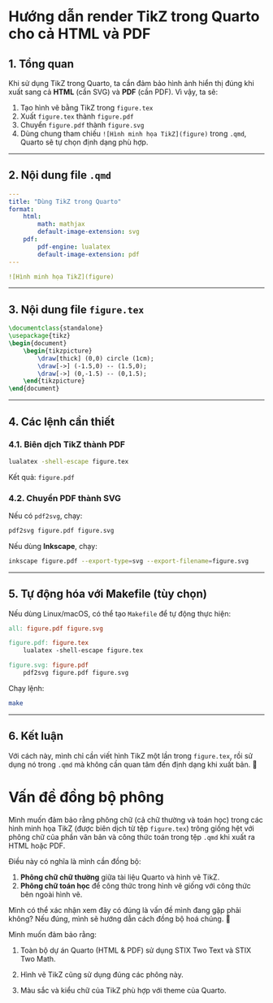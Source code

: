 # Hướng dẫn render TikZ trong Quarto cho cả HTML và PDF

## 1. Tổng quan
Khi sử dụng TikZ trong Quarto, ta cần đảm bảo hình ảnh hiển thị đúng khi xuất sang cả **HTML** (cần SVG) và **PDF** (cần PDF). Vì vậy, ta sẽ:

1. Tạo hình vẽ bằng TikZ trong `figure.tex`
2. Xuất `figure.tex` thành `figure.pdf`
3. Chuyển `figure.pdf` thành `figure.svg`
4. Dùng chung tham chiếu `![Hình minh họa TikZ](figure)` trong `.qmd`, Quarto sẽ tự chọn định dạng phù hợp.

---

## 2. Nội dung file `.qmd`
```yaml
---
title: "Dùng TikZ trong Quarto"
format:
    html:
        math: mathjax
        default-image-extension: svg
    pdf:
        pdf-engine: lualatex
        default-image-extension: pdf
---

![Hình minh họa TikZ](figure)
```

---

## 3. Nội dung file `figure.tex`
```latex
\documentclass{standalone}
\usepackage{tikz}
\begin{document}
    \begin{tikzpicture}
        \draw[thick] (0,0) circle (1cm);
        \draw[->] (-1.5,0) -- (1.5,0);
        \draw[->] (0,-1.5) -- (0,1.5);
    \end{tikzpicture}
\end{document}
```

---

## 4. Các lệnh cần thiết
### 4.1. Biên dịch TikZ thành PDF
```sh
lualatex -shell-escape figure.tex
```
Kết quả: `figure.pdf`

### 4.2. Chuyển PDF thành SVG
Nếu có `pdf2svg`, chạy:
```sh
pdf2svg figure.pdf figure.svg
```
Nếu dùng **Inkscape**, chạy:
```sh
inkscape figure.pdf --export-type=svg --export-filename=figure.svg
```

---

## 5. Tự động hóa với Makefile (tùy chọn)
Nếu dùng Linux/macOS, có thể tạo `Makefile` để tự động thực hiện:
```makefile
all: figure.pdf figure.svg

figure.pdf: figure.tex
	lualatex -shell-escape figure.tex

figure.svg: figure.pdf
	pdf2svg figure.pdf figure.svg
```
Chạy lệnh:
```sh
make
```

---

## 6. Kết luận
Với cách này, mình chỉ cần viết hình TikZ một lần trong `figure.tex`, rồi sử dụng nó trong `.qmd` mà không cần quan tâm đến định dạng khi xuất bản. 🚀

# Vấn đề đồng bộ phông

Mình muốn đảm bảo rằng phông chữ (cả chữ thường và toán học) trong các hình minh họa TikZ (được biên dịch từ tệp `figure.tex`) trông giống hệt với phông chữ của phần văn bản và công thức toán trong tệp `.qmd` khi xuất ra HTML hoặc PDF.  

Điều này có nghĩa là mình cần đồng bộ:
1. **Phông chữ chữ thường** giữa tài liệu Quarto và hình vẽ TikZ.  
2. **Phông chữ toán học** để công thức trong hình vẽ giống với công thức bên ngoài hình vẽ.  

Mình có thể xác nhận xem đây có đúng là vấn đề mình đang gặp phải không? Nếu đúng, mình sẽ hướng dẫn cách đồng bộ hoá chúng. 🚀

Mình muốn đảm bảo rằng:

1. Toàn bộ dự án Quarto (HTML & PDF) sử dụng STIX Two Text và STIX Two Math.

2. Hình vẽ TikZ cũng sử dụng đúng các phông này.

3. Màu sắc và kiểu chữ của TikZ phù hợp với theme của Quarto.